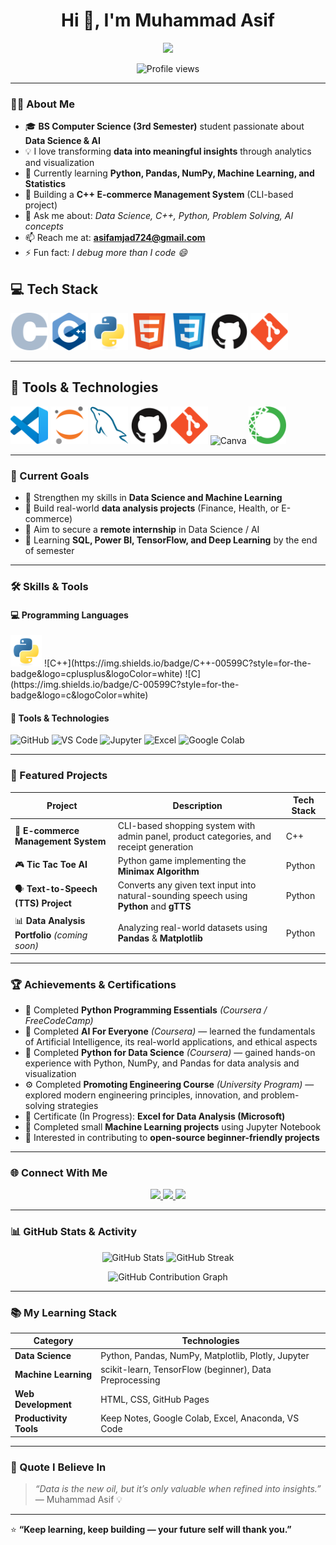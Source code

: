 <!-- 💫 Profile Header with Typing Animation -->
<h1 align="center">Hi 👋, I'm Muhammad Asif</h1>
<p align="center">
  <a href="https://git.io/typing-svg">
    <img src="https://readme-typing-svg.demolab.com?font=Fira+Code&weight=500&size=22&pause=1000&center=true&vCenter=true&width=550&lines=Python+Developer;AI+%26+Machine+Learning+Enthusiast;C%2B%2B+%7C+Python+Programmer;Lifelong+Learner+%7C+Tech+Explorer;Turning+Data+into+Insights+%26+Solutions">
  </a>
</p>

<!-- Profile Views -->
<p align="center">
  <img src="https://komarev.com/ghpvc/?username=muhammad-asif-ch&label=Profile%20Views&color=0e75b6&style=flat-square" alt="Profile views" />
</p>

---

### 👨‍💻 About Me

- 🎓 **BS Computer Science (3rd Semester)** student passionate about **Data Science & AI**  
- 💡 I love transforming **data into meaningful insights** through analytics and visualization  
- 🚀 Currently learning **Python, Pandas, NumPy, Machine Learning, and Statistics**  
- 🛒 Building a **C++ E-commerce Management System** (CLI-based project)  
- 💬 Ask me about: *Data Science, C++, Python, Problem Solving, AI concepts*  
- 📫 Reach me at: **asifamjad724@gmail.com**  
- ⚡ Fun fact: *I debug more than I code 😄*
## 💻 Tech Stack  
<p align="left">  
  <img src="https://raw.githubusercontent.com/devicons/devicon/master/icons/c/c-original.svg" alt="C" width="60" height="60"/>  
  <img src="https://raw.githubusercontent.com/devicons/devicon/master/icons/cplusplus/cplusplus-original.svg" alt="C++" width="60" height="60"/>  
  <img src="https://raw.githubusercontent.com/devicons/devicon/master/icons/python/python-original.svg" alt="Python" width="60" height="60"/>  
  <img src="https://raw.githubusercontent.com/devicons/devicon/master/icons/html5/html5-original.svg" alt="HTML5" width="60" height="60"/>  
  <img src="https://raw.githubusercontent.com/devicons/devicon/master/icons/css3/css3-original.svg" alt="CSS3" width="60" height="60"/>  
  <img src="https://raw.githubusercontent.com/devicons/devicon/master/icons/github/github-original.svg" alt="GitHub" width="60" height="60"/>  
  <img src="https://raw.githubusercontent.com/devicons/devicon/master/icons/git/git-original.svg" alt="Git" width="60" height="60"/>  
</p>

---

## 🚀 Tools & Technologies  
<p align="left">  
  <img src="https://raw.githubusercontent.com/devicons/devicon/master/icons/vscode/vscode-original.svg" alt="VS Code" width="60" height="60"/>  
  <img src="https://raw.githubusercontent.com/devicons/devicon/master/icons/jupyter/jupyter-original.svg" alt="Jupyter Notebook" width="60" height="60"/>  
  <img src="https://raw.githubusercontent.com/devicons/devicon/master/icons/mysql/mysql-original.svg" alt="MySQL" width="60" height="60"/>  
  <img src="https://raw.githubusercontent.com/devicons/devicon/master/icons/github/github-original.svg" alt="GitHub" width="60" height="60"/>  
  <img src="https://raw.githubusercontent.com/devicons/devicon/master/icons/git/git-original.svg" alt="Git" width="60" height="60"/>  
  <img src="https://cdn.jsdelivr.net/gh/devicons/devicon/icons/canva/canva-original.svg" alt="Canva" width="60" height="60"/>  
  <img src="https://raw.githubusercontent.com/devicons/devicon/master/icons/anaconda/anaconda-original.svg" alt="Anaconda" width="60" height="60"/>  
</p>


---

### 🎯 Current Goals

- 📘 Strengthen my skills in **Data Science and Machine Learning**  
- 🧩 Build real-world **data analysis projects** (Finance, Health, or E-commerce)  
- 💼 Aim to secure a **remote internship** in Data Science / AI  
- 🧠 Learning **SQL, Power BI, TensorFlow, and Deep Learning** by the end of semester  

---

### 🛠️ Skills & Tools

#### 💻 Programming Languages
<img src="https://raw.githubusercontent.com/devicons/devicon/master/icons/python/python-original.svg" alt="Python Logo" width="50" height="50"/>  
![C++](https://img.shields.io/badge/C++-00599C?style=for-the-badge&logo=cplusplus&logoColor=white)
![C](https://img.shields.io/badge/C-00599C?style=for-the-badge&logo=c&logoColor=white)

#### 🧰 Tools & Technologies
![GitHub](https://img.shields.io/badge/GitHub-181717?style=for-the-badge&logo=github)
![VS Code](https://img.shields.io/badge/VS%20Code-0078D4?style=for-the-badge&logo=visualstudiocode&logoColor=white)
![Jupyter](https://img.shields.io/badge/Jupyter-F37626?style=for-the-badge&logo=jupyter&logoColor=white)
![Excel](https://img.shields.io/badge/Excel-217346?style=for-the-badge&logo=microsoft-excel&logoColor=white)
![Google Colab](https://img.shields.io/badge/Colab-F9AB00?style=for-the-badge&logo=googlecolab&color=525252)

---

### 🧩 Featured Projects

| Project | Description | Tech Stack |
|----------|--------------|-------------|
| 🛒 **E-commerce Management System** | CLI-based shopping system with admin panel, product categories, and receipt generation | C++ |
| 🎮 **Tic Tac Toe AI** | Python game implementing the **Minimax Algorithm** | Python |
| 🗣️ **Text-to-Speech (TTS) Project** | Converts any given text input into natural-sounding speech using **Python** and **gTTS** | Python |
| 📊 **Data Analysis Portfolio** *(coming soon)* | Analyzing real-world datasets using **Pandas** & **Matplotlib** | Python |

---

### 🏆 Achievements & Certifications

- 🥇 Completed **Python Programming Essentials** *(Coursera / FreeCodeCamp)*  
- 🤖 Completed **AI For Everyone** *(Coursera)* — learned the fundamentals of Artificial Intelligence, its real-world applications, and ethical aspects  
- 🐍 Completed **Python for Data Science** *(Coursera)* — gained hands-on experience with Python, NumPy, and Pandas for data analysis and visualization  
- ⚙️ Completed **Promoting Engineering Course** *(University Program)* — explored modern engineering principles, innovation, and problem-solving strategies  
- 📜 Certificate (In Progress): **Excel for Data Analysis (Microsoft)**  
- 🧠 Completed small **Machine Learning projects** using Jupyter Notebook  
- 🌱 Interested in contributing to **open-source beginner-friendly projects**

---

### 🌐 Connect With Me

<p align="center">
  <a href="https://www.linkedin.com/in/muhammad-asif-ds" target="_blank">
    <img src="https://img.shields.io/badge/LinkedIn-0077B5?style=for-the-badge&logo=linkedin&logoColor=white"/>
  </a>
  <a href="https://github.com/muhammad-asif-ch" target="_blank">
    <img src="https://img.shields.io/badge/GitHub-181717?style=for-the-badge&logo=github&logoColor=white"/>
  </a>
  <a href="mailto:asifamjad724@gmail.com">
    <img src="https://img.shields.io/badge/Email-D14836?style=for-the-badge&logo=gmail&logoColor=white"/>
  </a>
</p>

---

### 📊 GitHub Stats & Activity

<p align="center">
  <img src="https://github-readme-stats.vercel.app/api?username=muhammad-asif-ch&show_icons=true&theme=tokyonight" alt="GitHub Stats" height="165"/>
  <img src="https://github-readme-streak-stats.herokuapp.com/?user=muhammad-asif-ch&theme=tokyonight" alt="GitHub Streak" height="165"/>
</p>

<p align="center">
  <img src="https://github-readme-activity-graph.vercel.app/graph?username=muhammad-asif-ch&theme=react-dark&hide_border=true&area=true" alt="GitHub Contribution Graph"/>
</p>

---

### 📚 My Learning Stack

| Category | Technologies |
|-----------|---------------|
| **Data Science** | Python, Pandas, NumPy, Matplotlib, Plotly, Jupyter |
| **Machine Learning** | scikit-learn, TensorFlow (beginner), Data Preprocessing |
| **Web Development** | HTML, CSS, GitHub Pages |
| **Productivity Tools** | Keep Notes, Google Colab, Excel, Anaconda, VS Code |

---

### 💬 Quote I Believe In

> *“Data is the new oil, but it’s only valuable when refined into insights.”*  
> — Muhammad Asif 💡  

---

⭐ **“Keep learning, keep building — your future self will thank you.”**
